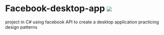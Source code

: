 # Facebook-desktop-app ![](Facebook-desktop-app/FacebookWinFormsApp/Resources/FBSmallLogo.png)
project in C# using facebook API to create a desktop application practicing design patterns

